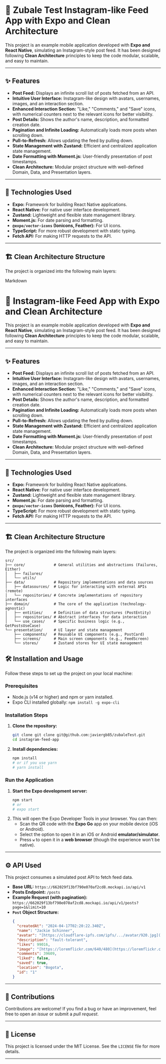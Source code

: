 # 📸 Zubale Test Instagram-like Feed App with Expo and Clean Architecture

This project is an example mobile application developed with **Expo and React Native**, simulating an Instagram-style post feed. It has been designed following **Clean Architecture** principles to keep the code modular, scalable, and easy to maintain.

---

## ✨ Features

* **Post Feed:** Displays an infinite scroll list of posts fetched from an API.
* **Intuitive User Interface:** Instagram-like design with avatars, usernames, images, and an interaction section.
* **Enhanced Interaction Section:** "Like," "Comments," and "Save" icons, with numerical counters next to the relevant icons for better visibility.
* **Post Details:** Shows the author's name, description, and formatted creation date.
* **Pagination and Infinite Loading:** Automatically loads more posts when scrolling down.
* **Pull-to-Refresh:** Allows updating the feed by pulling down.
* **State Management with Zustand:** Efficient and centralized application state management.
* **Date Formatting with Moment.js:** User-friendly presentation of post timestamps.
* **Clean Architecture:** Modular project structure with well-defined Domain, Data, and Presentation layers.

---

## 🚀 Technologies Used

* **Expo:** Framework for building React Native applications.
* **React Native:** For native user interface development.
* **Zustand:** Lightweight and flexible state management library.
* **Moment.js:** For date parsing and formatting.
* **`@expo/vector-icons` (Ionicons, Feather):** For UI icons.
* **TypeScript:** For more robust development with static typing.
* **Fetch API:** For making HTTP requests to the API.

---

## 🏗️ Clean Architecture Structure

The project is organized into the following main layers:

Markdown

# 📸 Instagram-like Feed App with Expo and Clean Architecture

This project is an example mobile application developed with **Expo and React Native**, simulating an Instagram-style post feed. It has been designed following **Clean Architecture** principles to keep the code modular, scalable, and easy to maintain.

---

## ✨ Features

* **Post Feed:** Displays an infinite scroll list of posts fetched from an API.
* **Intuitive User Interface:** Instagram-like design with avatars, usernames, images, and an interaction section.
* **Enhanced Interaction Section:** "Like," "Comments," and "Save" icons, with numerical counters next to the relevant icons for better visibility.
* **Post Details:** Shows the author's name, description, and formatted creation date.
* **Pagination and Infinite Loading:** Automatically loads more posts when scrolling down.
* **Pull-to-Refresh:** Allows updating the feed by pulling down.
* **State Management with Zustand:** Efficient and centralized application state management.
* **Date Formatting with Moment.js:** User-friendly presentation of post timestamps.
* **Clean Architecture:** Modular project structure with well-defined Domain, Data, and Presentation layers.

---

## 🚀 Technologies Used

* **Expo:** Framework for building React Native applications.
* **React Native:** For native user interface development.
* **Zustand:** Lightweight and flexible state management library.
* **Moment.js:** For date parsing and formatting.
* **`@expo/vector-icons` (Ionicons, Feather):** For UI icons.
* **TypeScript:** For more robust development with static typing.
* **Fetch API:** For making HTTP requests to the API.

---

## 🏗️ Clean Architecture Structure

The project is organized into the following main layers:
```
src/
├── core/             # General utilities and abstractions (Failures, Either)
│   ├── failures/
│   └── utils/
├── data/             # Repository implementations and data sources
│   ├── datasources/  # Logic for interacting with external APIs (remote)
│   └── repositories/ # Concrete implementations of repository interfaces
├── domain/           # The core of the application (technology-agnostic)
│   ├── entities/     # Definition of data structures (PostEntity)
│   ├── repositories/ # Abstract interfaces for data interaction
│   └── use_cases/    # Specific business logic (e.g., GetPostsUseCase)
└── presentation/     # UI layer and state management
    ├── components/   # Reusable UI components (e.g., PostCard)
    ├── screens/      # Main screen components (e.g., FeedScreen)
    └── stores/       # Zustand stores for UI state management
```
## 🛠️ Installation and Usage

Follow these steps to set up the project on your local machine:

### Prerequisites

* Node.js (v14 or higher) and npm or yarn installed.
* Expo CLI installed globally: `npm install -g expo-cli`

### Installation Steps

1.  **Clone the repository:**
    ```bash
    git clone git clone git@github.com:javiergb85/zubaleTest.git
    cd instagram-feed-app
    ```
 

2.  **Install dependencies:**
    ```bash
    npm install
    # or if you use yarn
    # yarn install
    ```

### Run the Application

1.  **Start the Expo development server:**
    ```bash
    npm start
    # or
    # expo start
    ```
2.  This will open the Expo Developer Tools in your browser. You can then:
    * Scan the QR code with the **Expo Go** app on your mobile device (iOS or Android).
    * Select the option to open it in an iOS or Android **emulator/simulator**.
    * Press `w` to open it in a **web browser** (though the experience won't be native).

---

## ⚙️ API Used

This project consumes a simulated post API to fetch feed data.

* **Base URL:** `https://662029f13bf790e070af2cd8.mockapi.io/api/v1`
* **Posts Endpoint:** `/posts`
* **Example Request (with pagination):** `https://662029f13bf790e070af2cd8.mockapi.io/api/v1/posts?page=1&limit=10`
* **`Post` Object Structure:**
    ```json
    {
      "createdAt": "2024-04-17T02:20:22.340Z",
      "name": "Jackie Schinner",
      "avatar": "[https://cloudflare-ipfs.com/ipfs/.../avatar/920.jpg](https://cloudflare-ipfs.com/ipfs/.../avatar/920.jpg)",
      "description": "fault-tolerant",
      "likes": 99016,
      "image": "[https://loremflickr.com/640/480](https://loremflickr.com/640/480)",
      "comments": 39609,
      "liked": false,
      "saved": true,
      "location": "Bogota",
      "id": "1"
    }
    ```

---

## 🤝 Contributions

Contributions are welcome! If you find a bug or have an improvement, feel free to open an *issue* or submit a *pull request*.

---

## 📄 License

This project is licensed under the MIT License. See the `LICENSE` file for more details.

---
